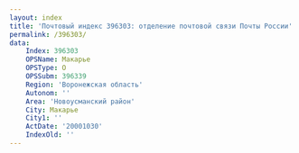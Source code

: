 ```yaml
---
layout: index
title: 'Почтовый индекс 396303: отделение почтовой связи Почты России'
permalink: /396303/
data:
    Index: 396303
    OPSName: Макарье
    OPSType: О
    OPSSubm: 396339
    Region: 'Воронежская область'
    Autonom: ''
    Area: 'Новоусманский район'
    City: Макарье
    City1: ''
    ActDate: '20001030'
    IndexOld: ''
---
```

